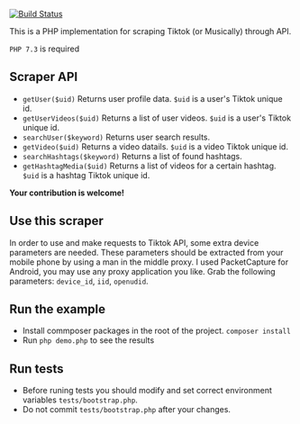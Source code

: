
[![Build Status](https://travis-ci.org/snuzi/tiktok-scraper-php.svg?branch=master)](https://travis-ci.org/snuzi/tiktok-scraper-php)


This is a PHP implementation for scraping Tiktok (or Musically) through API.

`PHP 7.3` is required

## Scraper API
- `getUser($uid)` Returns user profile data. `$uid` is a user's Tiktok unique id.
- `getUserVideos($uid)` Returns a list of user videos. `$uid` is a user's Tiktok unique id.
- `searchUser($keyword)` Returns user search results.
- `getVideo($uid)` Returns a video datails. `$uid` is a video Tiktok unique id.
- `searchHashtags($keyword)` Returns a list of found hashtags.
- `getHashtagMedia($uid)` Returns a list of videos for a certain hashtag. `$uid` is a hashtag Tiktok unique id.

**Your contribution is welcome!**

## Use this scraper
In order to use and make requests to Tiktok API, some extra device parameters are needed. These parameters should be extracted from your mobile phone by using a man in the middle proxy. I used PacketCapture for Android, you may use any proxy application you like. Grab the following parameters: `device_id`, `iid`, `openudid`.

## Run the example
- Install commposer packages in the root of the project.
`composer install`
- Run `php demo.php` to see the results

## Run tests
- Before runing tests you should modify and set correct environment variables `tests/bootstrap.php`.
- Do not commit `tests/bootstrap.php` after your changes.
